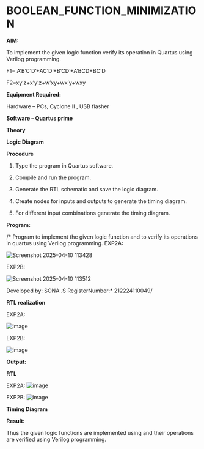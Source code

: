 # BOOLEAN_FUNCTION_MINIMIZATION

**AIM:**

To implement the given logic function verify its operation in Quartus using Verilog programming.

F1= A’B’C’D’+AC’D’+B’CD’+A’BCD+BC’D 

F2=xy’z+x’y’z+w’xy+wx’y+wxy

**Equipment Required:**

Hardware – PCs, Cyclone II , USB flasher

**Software – Quartus prime**

**Theory**

**Logic Diagram**

**Procedure**

1.	Type the program in Quartus software.

2.	Compile and run the program.

3.	Generate the RTL schematic and save the logic diagram.

4.	Create nodes for inputs and outputs to generate the timing diagram.

5.	For different input combinations generate the timing diagram.





**Program:**

/* Program to implement the given logic function and to verify its operations in quartus using Verilog programming. 
EXP2A:

![Screenshot 2025-04-10 113428](https://github.com/user-attachments/assets/cefc0436-3cba-4ae7-9136-f875289465c5)



EXP2B:

![Screenshot 2025-04-10 113512](https://github.com/user-attachments/assets/0010b2ec-4477-491b-a633-fb4261d652fe)



Developed by: SONA .S RegisterNumber:* 212224110049/


**RTL realization**

EXP2A:

![image](https://github.com/user-attachments/assets/c37d9714-6e7e-472e-b210-7f6eb6895acd)


EXP2B:

![image](https://github.com/user-attachments/assets/e48eeb01-94dd-438f-8ee9-a4e2e9020d40)



**Output:**

**RTL**

EXP2A:
![image](https://github.com/user-attachments/assets/e307313f-38dc-458a-bcac-6e80d6807cd1)

EXP2B:
![image](https://github.com/user-attachments/assets/bc8c7789-711e-49c1-a1f2-b5024b2207e1)


**Timing Diagram**


**Result:**

Thus the given logic functions are implemented using and their operations are verified using Verilog programming.

